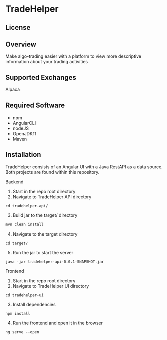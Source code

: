 # TradeHelper

## License

## Overview

Make algo-trading easier with a platform to view more descriptive information about your trading activities

## Supported Exchanges

Alpaca

## Required Software

- npm
- AngularCLI
- nodeJS
- OpenJDK11
- Maven

## Installation

TradeHelper consists of an Angular UI with a Java RestAPI as a data source.  Both projects are found within this repository.

Backend

1. Start in the repo root directory
2. Navigate to TradeHelper API directory
``` 
cd tradehelper-api/
```
3. Build jar to the target/ directory
``` 
mvn clean install
```
4. Navigate to the target directory
``` 
cd target/
```
5. Run the jar to start the server
``` 
java -jar tradehelper-api-0.0.1-SNAPSHOT.jar
```

Frontend
1. Start in the repo root directory
2. Navigate to TradeHelper UI directory
``` 
cd tradehelper-ui
```
3. Install dependencies
``` 
npm install
```
4. Run the frontend and open it in the browser
``` 
ng serve --open
```

